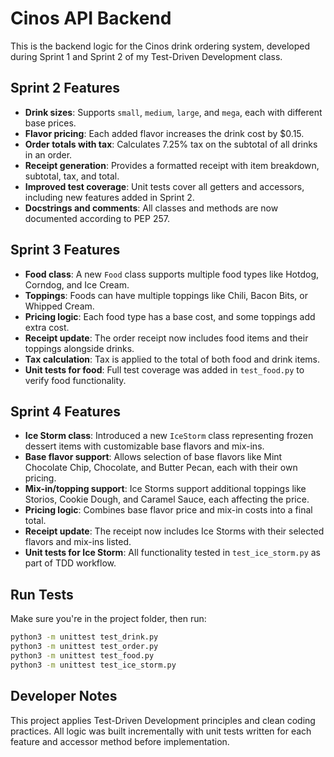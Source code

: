 # Cinos API Backend

This is the backend logic for the Cinos drink ordering system, developed during Sprint 1 and Sprint 2 of my Test-Driven Development class.

## Sprint 2 Features

- **Drink sizes**: Supports `small`, `medium`, `large`, and `mega`, each with different base prices.
- **Flavor pricing**: Each added flavor increases the drink cost by $0.15.
- **Order totals with tax**: Calculates 7.25% tax on the subtotal of all drinks in an order.
- **Receipt generation**: Provides a formatted receipt with item breakdown, subtotal, tax, and total.
- **Improved test coverage**: Unit tests cover all getters and accessors, including new features added in Sprint 2.
- **Docstrings and comments**: All classes and methods are now documented according to PEP 257.

## Sprint 3 Features

- **Food class**: A new `Food` class supports multiple food types like Hotdog, Corndog, and Ice Cream.
- **Toppings**: Foods can have multiple toppings like Chili, Bacon Bits, or Whipped Cream.
- **Pricing logic**: Each food type has a base cost, and some toppings add extra cost.
- **Receipt update**: The order receipt now includes food items and their toppings alongside drinks.
- **Tax calculation**: Tax is applied to the total of both food and drink items.
- **Unit tests for food**: Full test coverage was added in `test_food.py` to verify food functionality.

## Sprint 4 Features

- **Ice Storm class**: Introduced a new `IceStorm` class representing frozen dessert items with customizable base flavors and mix-ins.
- **Base flavor support**: Allows selection of base flavors like Mint Chocolate Chip, Chocolate, and Butter Pecan, each with their own pricing.
- **Mix-in/topping support**: Ice Storms support additional toppings like Storios, Cookie Dough, and Caramel Sauce, each affecting the price.
- **Pricing logic**: Combines base flavor price and mix-in costs into a final total.
- **Receipt update**: The receipt now includes Ice Storms with their selected flavors and mix-ins listed.
- **Unit tests for Ice Storm**: All functionality tested in `test_ice_storm.py` as part of TDD workflow.

## Run Tests

Make sure you're in the project folder, then run:

```bash
python3 -m unittest test_drink.py
python3 -m unittest test_order.py
python3 -m unittest test_food.py
python3 -m unittest test_ice_storm.py
```

## Developer Notes

This project applies Test-Driven Development principles and clean coding practices. All logic was built incrementally with unit tests written for each feature and accessor method before implementation.